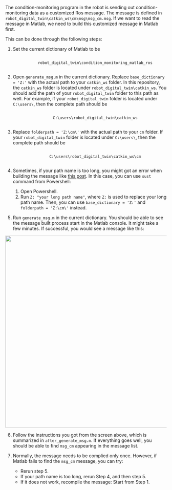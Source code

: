 The condition-monitoring program in the robot is sending out condition-monitoring data as a customized Ros message. The message is defined in ```robot_digital_twin\catkin_ws\cm\msg\msg_cm.msg```. If we want to read the message in Matlab, we need to build this customized message in Matlab first. 

This can be done through the following steps:

1. Set the current dictionary of Matlab to be
<p align="center">
    <code>
        robot_digital_twin\condition_monitoring_matlab_ros
    </code>
</p>

2. Open `generate_msg.m` in the current dictionary. Replace `base_dictionary = 'Z:'` with the actual path to your `catkin_ws` folder. In this repository, the `catkin_ws` folder is located under `robot_digital_twin\catkin_ws`. You should add the path of your `robot_digital_twin` folder to this path as well. For example, if your `robot_digital_twin` folder is located under `C:\users\`, then the complete path should be
<p align="center">
    <code>
        C:\users\robot_digital_twin\catkin_ws
    </code>
</p>

3. Replace `folderpath = 'Z:\cm\'` with the actual path to your `cm` folder. If your `robot_digital_twin` folder is located under `C:\users\`, then the complete path should be
<p align="center">
    <code>
        C:\users\robot_digital_twin\catkin_ws\cm
    </code>
</p>

4. Sometimes, if your path name is too long, you might got an error when building the message like [this post](https://fr.mathworks.com/matlabcentral/answers/1571318-why-does-rosgenmsg-in-ros-toolbox-fail-when-working-in-a-directory-with-a-long-absolute-path-name). In this case, you can use `sust` command from Powershell:
    1. Open Powershell.
    2. Run `Z: "your long path name"`, where `Z:` is used to replace your long path name. Then, you can use `base_dictionary = 'Z:'` and `folderpath = 'Z:\cm\'` instead.

5. Run `generate_msg.m` in the current dictionary. You should be able to see the message built process start in the Matlab console. It might take a few minutes. If successful, you would see a message like this:
<image src=screen_shots/build_msg_matlab.png width=600>

6. Follow the instructions you got from the screen above, which is summarized in `after_generate_msg.m`. If everything goes well, you should be able to find `msg_cm` appearing in the message list.

7. Normally, the message needs to be complied only once. However, if Matlab fails to find the `msg_cm` message, you can try:
    - Rerun step 5.
    - If your path name is too long, rerun Step 4, and then step 5.
    - If it does not work, recompile the message: Start from Step 1.

